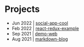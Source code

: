 # Projects
- Jun 2022 |  [social-app-cool](https://github.com/jay-repos/social-app-cool)
- Feb 2022 |  [react-redux-example](https://github.com/jay-repos/react-redux-example)
- Sep 2021 |  [demo-web](https://github.com/jay-repos/jay-repos.github.io)
- Aug 2021 |  [markdown-blog](https://github.com/jay-repos/markdown-blog)
